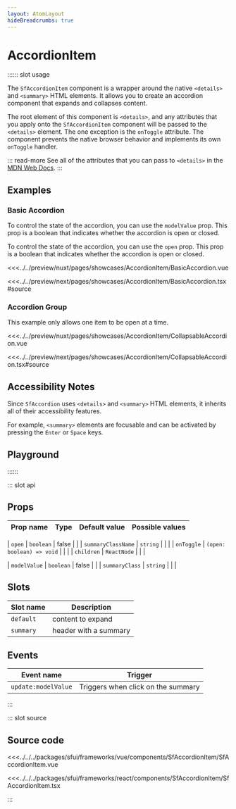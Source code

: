 ```yaml
---
layout: AtomLayout
hideBreadcrumbs: true
---
```


# AccordionItem

:::::: slot usage

The `SfAccordionItem` component is a wrapper around the native `<details>` and `<summary>` HTML elements. It allows you to create an accordion component that expands and collapses content.

The root element of this component is `<details>`, and any attributes that you apply onto the `SfAccordionItem` component will be passed to the `<details>` element. The one exception is the `onToggle` attribute. The component prevents the native browser behavior and implements its own `onToggle` handler.

::: read-more
See all of the attributes that you can pass to `<details>` in the [MDN Web Docs](https://developer.mozilla.org/en-US/docs/Web/HTML/Element/details).
:::

## Examples

### Basic Accordion

<!-- vue -->
To control the state of the accordion, you can use the `modelValue` prop. This prop is a boolean that indicates whether the accordion is open or closed.
<!-- end vue -->
<!-- react -->
To control the state of the accordion, you can use the `open` prop. This prop is a boolean that indicates whether the accordion is open or closed.
<!-- end react -->

<Showcase showcase-name="AccordionItem/BasicAccordion" style="min-height:400px">

<!-- vue -->
<<<../../preview/nuxt/pages/showcases/AccordionItem/BasicAccordion.vue
<!-- end vue -->
<!-- react -->
<<<../../preview/next/pages/showcases/AccordionItem/BasicAccordion.tsx#source
<!-- end react -->

</Showcase>

### Accordion Group

This example only allows one item to be open at a time.

<Showcase showcase-name="AccordionItem/CollapsableAccordion" style="min-height:400px">

<!-- vue -->
<<<../../preview/nuxt/pages/showcases/AccordionItem/CollapsableAccordion.vue
<!-- end vue -->
<!-- react -->
<<<../../preview/next/pages/showcases/AccordionItem/CollapsableAccordion.tsx#source
<!-- end react -->

</Showcase>

## Accessibility Notes

Since `SfAccordion` uses `<details>` and `<summary>` HTML elements, it inherits all of their accessibility features. 

For example, `<summary>` elements are focusable and can be activated by pressing the `Enter` or `Space` keys.

## Playground

<Generate />

::::::

::: slot api

## Props

| Prop name         | Type                      | Default value | Possible values |
| ----------------- | ------------------------- | ------------- | --------------- |
<!-- react -->
| `open`              | `boolean`                 | false         |                 |
| `summaryClassName`  | `string`                  |               |                 |
| `onToggle`          | `(open: boolean) => void` |               |                 |
| `children`          | `ReactNode`               |               |                 |
<!-- end react -->
<!-- vue -->
| `modelValue`        | `boolean`                 | false         |                 |
| `summaryClass`      | `string`                  |               |                 |
<!-- end vue -->

<!-- vue -->
## Slots

| Slot name | Description           |
| --------- | --------------------- |
| `default`   | content to expand     |
| `summary`   | header with a summary |

## Events

| Event name            | Trigger                            |
| --------------------- | ---------------------------------- |
| `update:modelValue`     | Triggers when click on the summary |
<!-- end vue -->

:::

::: slot source

## Source code

<!-- vue -->
<<<../../../packages/sfui/frameworks/vue/components/SfAccordionItem/SfAccordionItem.vue
<!-- end vue -->
<!-- react -->
<<<../../../packages/sfui/frameworks/react/components/SfAccordionItem/SfAccordionItem.tsx
<!-- end react -->

:::
